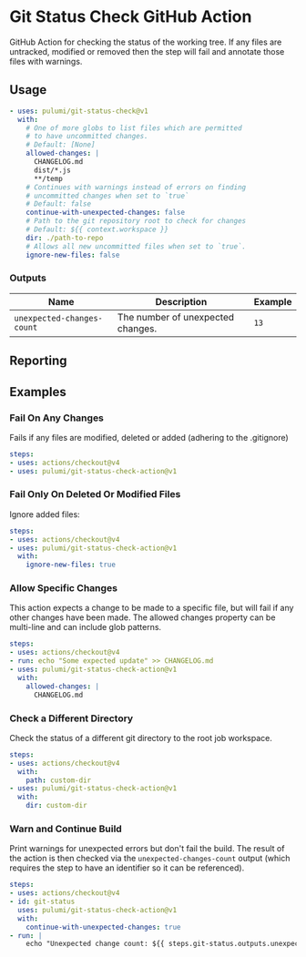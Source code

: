# Git Status Check GitHub Action

GitHub Action for checking the status of the working tree. If any files are untracked, modified or removed then the step will fail and annotate those files with warnings.

## Usage

```yaml
- uses: pulumi/git-status-check@v1
  with:
    # One of more globs to list files which are permitted 
    # to have uncommitted changes.
    # Default: [None]
    allowed-changes: |
      CHANGELOG.md
      dist/*.js
      **/temp
    # Continues with warnings instead of errors on finding 
    # uncommitted changes when set to `true`
    # Default: false
    continue-with-unexpected-changes: false
    # Path to the git repository root to check for changes
    # Default: ${{ context.workspace }}
    dir: ./path-to-repo
    # Allows all new uncommitted files when set to `true`.
    ignore-new-files: false
```

### Outputs

| Name | Description | Example |
| - | - | - |
| `unexpected-changes-count` | The number of unexpected changes. | `13` |

## Reporting

## Examples

### Fail On Any Changes

Fails if any files are modified, deleted or added (adhering to the .gitignore)

```yaml
steps:
- uses: actions/checkout@v4
- uses: pulumi/git-status-check-action@v1
```

### Fail Only On Deleted Or Modified Files

Ignore added files:

```yaml
steps:
- uses: actions/checkout@v4
- uses: pulumi/git-status-check-action@v1
  with:
    ignore-new-files: true
```

### Allow Specific Changes

This action expects a change to be made to a specific file, but will fail if any other changes have been made. The allowed changes property can be multi-line and can include glob patterns.

```yaml
steps:
- uses: actions/checkout@v4
- run: echo "Some expected update" >> CHANGELOG.md
- uses: pulumi/git-status-check-action@v1
  with:
    allowed-changes: |
      CHANGELOG.md
```

### Check a Different Directory

Check the status of a different git directory to the root job workspace.

```yaml
steps:
- uses: actions/checkout@v4
  with:
    path: custom-dir
- uses: pulumi/git-status-check-action@v1
  with:
    dir: custom-dir
```

### Warn and Continue Build

Print warnings for unexpected errors but don't fail the build. The result of the action is then checked via the `unexpected-changes-count` output (which requires the step to have an identifier so it can be referenced).

```yaml
steps:
- uses: actions/checkout@v4
- id: git-status
  uses: pulumi/git-status-check-action@v1
  with:
    continue-with-unexpected-changes: true
- run: |
    echo "Unexpected change count: ${{ steps.git-status.outputs.unexpected-changes-count }}"
```
